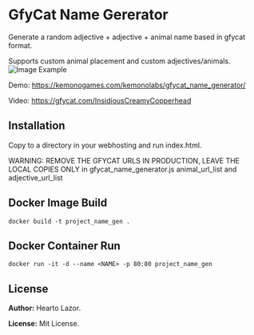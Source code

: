 # GfyCat Name Gererator
Generate a random adjective + adjective + animal name based in gfycat format.

Supports custom animal placement and custom adjectives/animals.
![Image Example](https://i.imgur.com/loSBUvg.png)

Demo:
https://kemonogames.com/kemonolabs/gfycat_name_generator/

Video:
https://gfycat.com/InsidiousCreamyCopperhead

## Installation
Copy to a directory in your webhosting and run index.html.

WARNING: REMOVE THE GFYCAT URLS IN PRODUCTION, LEAVE THE LOCAL COPIES ONLY in gfycat_name_generator.js animal_url_list and adjective_url_list

## Docker Image Build
```
docker build -t project_name_gen .
```

## Docker Container Run
```
docker run -it -d --name <NAME> -p 80:80 project_name_gen
```
## License
**Author:** Hearto Lazor.

**License:** Mit License.
